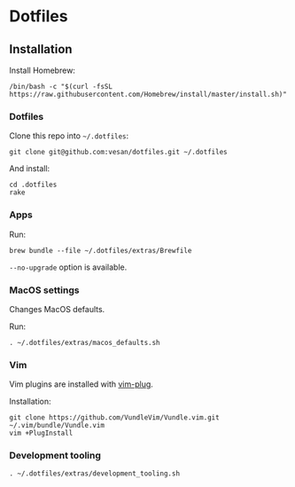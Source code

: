 # Dotfiles

## Installation

Install Homebrew:

    /bin/bash -c "$(curl -fsSL https://raw.githubusercontent.com/Homebrew/install/master/install.sh)"

### Dotfiles

Clone this repo into `~/.dotfiles`:

    git clone git@github.com:vesan/dotfiles.git ~/.dotfiles

And install:

    cd .dotfiles
    rake

### Apps

Run:

    brew bundle --file ~/.dotfiles/extras/Brewfile

`--no-upgrade` option is available.

### MacOS settings

Changes MacOS defaults.

Run:

    . ~/.dotfiles/extras/macos_defaults.sh

### Vim

Vim plugins are installed with [vim-plug](https://github.com/junegunn/vim-plug).

Installation:

    git clone https://github.com/VundleVim/Vundle.vim.git ~/.vim/bundle/Vundle.vim
    vim +PlugInstall

### Development tooling

    . ~/.dotfiles/extras/development_tooling.sh
